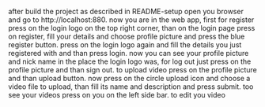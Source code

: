 after build the project as described in README-setup open you browser and go to http://localhost:880.
now you are in the web app, first for register press on the login logo on the top right corner, than
on the login page press on register, fill your details and choose profile picture and press the blue register button.
press on the login logo again and fill the details you just registered with and than press login.
now you can see your profile picture and nick name in the place the login logo was, for log out just press on the profile picture and than sign out.
to upload video press on the profile picture and than upload button.
now press on the circle upload icon and choose a video file to upload, than fill its name and description and press submit.
too see your videos press on you on the left side bar.
to edit you video 
